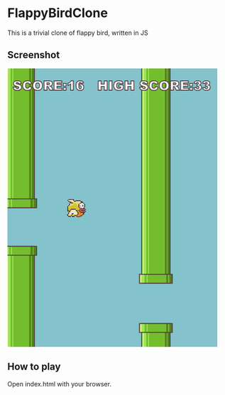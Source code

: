 # FlappyBirdClone
This is a trivial clone of flappy bird, written in JS

## Screenshot

![](assets/screenshot.png)

## How to play

Open index.html with your browser.
